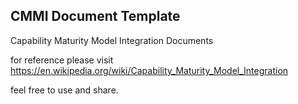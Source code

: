 ## CMMI Document Template

Capability Maturity Model Integration Documents

for reference please visit https://en.wikipedia.org/wiki/Capability_Maturity_Model_Integration

feel free to use and share.
